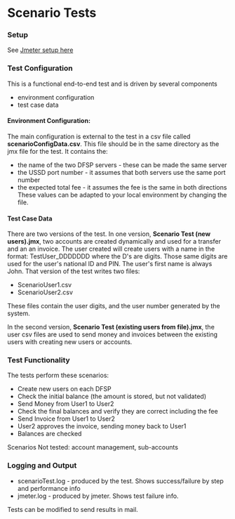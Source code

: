 # Scenario Tests

### Setup

See [Jmeter setup here](../README.md#setup)

### Test Configuration

This is a functional end-to-end test and is driven by several components
- environment configuration
- test case data

#### Environment Configuration:
The main configuration is external to the test in a csv file called **scenarioConfigData.csv**. This file should be in the same directory as the jmx file for the test. It contains the:
* the name of the two DFSP servers - these can be made the same server
* the USSD port number - it assumes that both servers use the same port number
* the expected total fee - it assumes the fee is the same in both directions
These values can be adapted to your local environment by changing the file.

#### Test Case Data
There are two versions of the test. In one version, **Scenario Test (new users).jmx**, two accounts are created dynamically and used for a transfer and an an invoice. The user created will create users with a name in the format: TestUser_DDDDDDD where the D's are digits. Those same digits are used for the user's national ID and PIN. The user's first name is always John. That version of the test writes two files:
* ScenarioUser1.csv
* ScenarioUser2.csv

These files contain the user digits, and the user number generated by the system.

In the second version, **Scenario Test (existing users from file).jmx**, the user csv files are used to send money and invoices between the existing users with creating new users or accounts.

### Test Functionality
The tests perform these scenarios:
* Create new users on each DFSP
* Check the initial balance (the amount is stored, but not validated)
* Send Money from User1 to User2
* Check the final balances and verify they are correct including the fee
* Send Invoice from User1 to User2
* User2 approves the invoice, sending money back to User1
* Balances are checked

Scenarios Not tested: account management, sub-accounts

### Logging and Output
* scenarioTest.log - produced by the test. Shows success/failure by step and performance info
* jmeter.log - produced by jmeter. Shows test failure info.

Tests can be modified to send results in mail.
